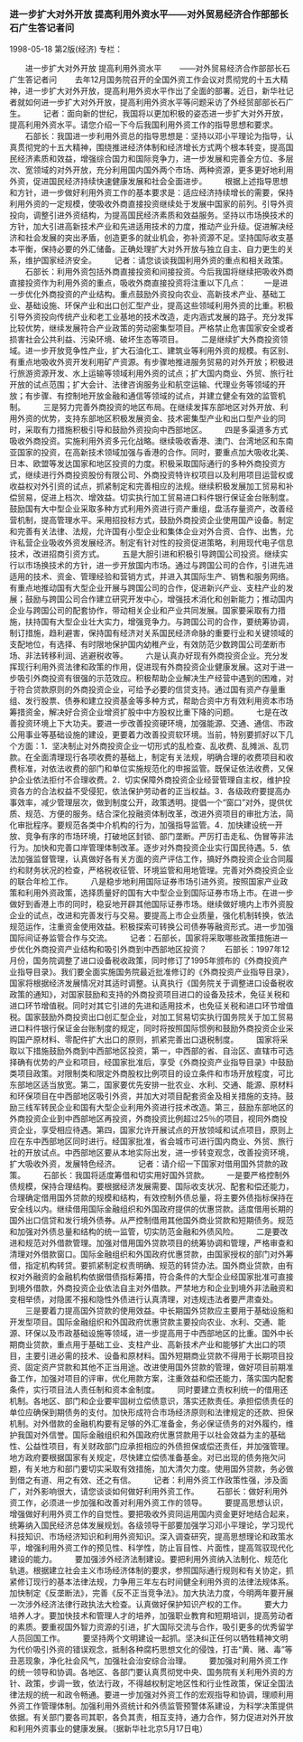 ### 进一步扩大对外开放  提高利用外资水平——对外贸易经济合作部部长石广生答记者问

1998-05-18
第2版(经济)
专栏：

　　进一步扩大对外开放  提高利用外资水平
　　——对外贸易经济合作部部长石广生答记者问
　　去年12月国务院召开的全国外资工作会议对贯彻党的十五大精神，进一步扩大对外开放，提高利用外资水平作出了全面的部署。近日，新华社记者就如何进一步扩大对外开放，提高利用外资水平等问题采访了外经贸部部长石广生。
　　记者：面向新的世纪，我国将以更加积极的姿态进一步扩大对外开放，提高利用外资水平。请您介绍一下今后我国利用外资工作的指导思想和要求。
　　石部长：我国进一步利用外资总的指导思想是：坚持以邓小平理论为指导，认真贯彻党的十五大精神，围绕推进经济体制和经济增长方式两个根本转变，提高国民经济素质和效益，增强综合国力和国际竞争力，进一步发展和完善全方位、多层次、宽领域的对外开放，充分利用国内国外两个市场、两种资源，更多更好地利用外资，促进国民经济持续快速健康发展和社会全面进步。
　　根据上述指导思想和方针，进一步做好利用外资工作的基本要求是：适应经济持续增长的需要，保持利用外资的一定规模，使吸收外商直接投资继续处于发展中国家的前列。引导外资投向，调整引进外资结构，为提高国民经济素质和效益服务。坚持以市场换技术的方针，加大引进高新技术产业和先进适用技术的力度，推动产业升级。促进解决经济和社会发展的突出矛盾，创造更多的就业机会，弥补资源不足。坚持国际收支基本平衡，保持必要的外汇储备。正确处理扩大对外开放与独立自主、自力更生的关系，维护国家经济安全。
　　记者：请您谈谈我国利用外资的重点和相关政策。
　　石部长：利用外资包括外商直接投资和间接投资。今后我国将继续把吸收外商直接投资作为利用外资的重点，吸收外商直接投资将注重以下几点：
　　一是进一步优化外商投资的产业结构。重点鼓励外资投向农业、高新技术产业、基础工业、基础设施、环保产业和出口创汇型产业，提高这些领域利用外资的比重。积极引导外资投向传统产业和老工业基地的技术改造，走内涵式发展的路子。充分发挥比较优势，继续发展符合产业政策的劳动密集型项目。严格禁止危害国家安全或者损害社会公共利益、污染环境、破坏生态等项目。
　　二是继续扩大外商投资领域。进一步开放竞争性产业，扩大石油化工、建筑业等利用外资的规模。有区别、有重点地吸收外资开发利用矿产资源。有步骤地推进服务贸易的对外开放；积极进行旅游资源开发、水上运输等领域利用外资的试点；扩大国内商业、外贸、旅行社开放的试点范围；扩大会计、法律咨询服务业和航空运输、代理业务等领域的开放；有步骤、有控制地开放金融和通信等领域的试点，并建立健全有效的监管机制。
　　三是努力完善外商投资的地区布局。在继续发挥东部地区对外开放、利用外资的优势，支持东部地区积极发展资金、技术密集型产业和出口型产业的同时，采取有力措施积极引导和鼓励外资投向中西部地区。
　　四是多渠道多方式吸收外商投资。实施利用外资多元化战略。继续吸收香港、澳门、台湾地区和东南亚国家的投资，在高新技术领域加强与香港的合作。同时，要重点加大吸收北美、日本、欧盟等发达国家和地区投资的力度。积极采取国际通行的多种外商投资方式，继续进行外商投资股份有限公司、外商投资特许权项目以及利用项目运营权或收益权对外引资的试点，抓紧制定和完善相应的法规。继续积极发展加工贸易和补偿贸易，促进上档次、增效益。切实执行加工贸易进口料件银行保证金台账制度。鼓励国有大中型企业采取多种方式利用外资进行资产重组，盘活存量资产，改善经营机制，提高管理水平。采用招投标方式，鼓励外商投资企业使用国产设备。制定和完善有关法律、法规，允许国有小型企业和集体企业对外合资、合作、出售，允许私营企业吸收外资发展经济。制定有针对性的投资促进策略，利用现代电子信息技术，改进招商引资方式。
　　五是大胆引进和积极引导跨国公司投资。继续实行以市场换技术的方针，进一步开放国内市场。通过与跨国公司的合作，引进先进适用的技术、资金、管理经验和营销方式，并进入其国际生产、销售和服务网络。有重点地推动国有大型企业开展与跨国公司的合作，促进新兴产业、支柱产业的发展；鼓励与跨国公司合作建立研究开发中心，增强技术消化和创新能力；推动国内企业与跨国公司的配套协作，带动相关企业和产业共同发展。国家要采取有力措施，扶持国有大型企业壮大实力，增强竞争力。与跨国公司的合作，要统筹协调，制订措施，趋利避害，保持国有经济对关系国民经济命脉的重要行业和关键领域的支配地位，有选择、有时限地保护国内幼稚产业，有效防范少数跨国公司垄断市场、非法转移利润、逃避税收等。
　　六是认真办好现有外商投资企业。充分发挥现行利用外资法律和政策的作用，促进现有外商投资企业健康发展。这对于进一步吸引外商投资有很强的示范效应。积极帮助企业解决生产经营中遇到的困难，对于符合贷款原则的外商投资企业，可给予必要的信贷支持。通过国有资产存量重组、发行股票、债券和建立投资基金等多种方式，帮助合资中方有效利用资本市场筹措资金，解决好合资企业增资扩股中中方股权比重下降的问题。
　　七是在改善投资环境上下大功夫。要进一步改善投资硬环境，加强能源、交通、通信、市政公用事业等基础设施的建设，更要着力改善投资软环境。当前，特别要抓好以下几个方面：1．坚决制止对外商投资企业一切形式的乱检查、乱收费、乱摊派、乱罚款。在全面清理现行各项收费的基础上，制定有关法规，明确合理的收费项目和收费标准，对依法收费的部门和单位实施规范化的申报监管。既保证依法收费，又保护企业依法拒付不合理收费。2．切实保障外商投资企业经营管理自主权，维护投资各方的合法权益不受侵犯，依法保护劳动者的正当权益。3．各级政府要提高办事效率，减少管理层次，做到制度公开，政策透明。提倡一个“窗口”对外，提供优质、规范、方便的服务。结合深化投融资体制改革，改进外资项目的审批方法，简化审批程序。要规范各类中介机构的行为，加强指导监管。4．加快建设统一开放、竞争有序的市场环境，打破地区封锁、部门垄断。严厉打击走私、伪冒等非法行为。加快和完善口岸管理体制改革。逐步对外商投资企业实行国民待遇。5．依法加强监督管理，认真做好各有关方面的资产评估工作，搞好外商投资企业合同履约和财务状况的检查，严格税收征管、环境监管和用地管理。完善对外商投资企业的联合年检工作。
　　八是稳步地利用国际证券市场引进外资。按照国家产业政策和利用外资政策，选择质量好的国有大中型企业到国际证券市场上市。在进一步做好到香港上市的同时，稳妥地开辟其他国际证券市场。继续做好境内上市外资股企业的试点，改进和完善发行与交易。要提高上市企业质量，强化机制转换，依法规范运作，注重资金使用效益。积极探索可转换公司债券等融资形式。进一步加强国际间证券监管合作与交流。
　　记者：石部长，国家将采取哪些政策措施进一步优化外商投资产业结构和吸引外商到中西部地区投资？
　　石部长：1997年12月份，国务院调整了进口设备税收政策，同时修订了1995年颁布的《外商投资产业指导目录》。我们要全面实施国务院最近批准修订的《外商投资产业指导目录》，国家将根据经济发展情况对其适时调整。认真执行《国务院关于调整进口设备税收政策的通知》，对国家鼓励和支持的外商投资项目进口的设备及技术，免征关税和进口环节增值税。同时对其它引进的先进和适用技术，也免征关税和进口环节增值税。国家鼓励外商投资出口创汇型企业，对加工贸易切实执行国务院关于加工贸易进口料件银行保证金台账制度的规定，同时将按照国际惯例和鼓励外商投资企业采购国产原材料、零配件扩大出口的原则，抓紧完善出口退税制度。
　　国家将采取以下措施鼓励外商到中西部地区投资，第一，中西部的省、自治区、直辖市可选择确有优势的产业和项目，经国家批准后，享受《外商投资产业指导目录》中鼓励类项目政策。对限制类和限定外商股权比例项目的设立条件和市场开放程度，可比东部地区适当放宽。第二，国家要优先安排一批农业、水利、交通、能源、原材料和环保项目在中西部地区吸引外资，并加大对项目配套资金及相关措施的支持。鼓励三线军转民企业和国有大型企业利用外资进行技术改造。第三，鼓励东部地区的外商投资企业到中西部地区再投资，外商投资比例超过25％的项目，视同外商投资企业，享受相应待遇。第四，国家允许开展试点的开放领域和试点项目，原则上应在东中西部地区同时进行。经国家批准，省会城市可进行国内商业、外贸、旅行社的开放试点。中西部地区要从本地实际出发，进一步转变观念，改善投资环境，扩大吸收外资，发展特色经济。
　　记者：请介绍一下国家对借用国外贷款的政策。
　　石部长：我国将适度筹借和切实用好国外贷款。
　　一是要严格控制外债规模，保持合理结构。要根据经济发展需要、国际收支状况、配套和偿还能力，合理确定借用国外贷款的规模和结构，有效控制外债总量，将主要外债指标保持在安全线以内。继续借用国际金融组织和外国政府提供的优惠贷款。适度借用长期的国外出口信贷和发行境外债券。从严控制借用其他国外商业贷款和短期债务。规范和加强对外债总量和结构的统一监管，切实防范金融和外债风险。
　　二是要改进和规范对外借款管理。加强对借用国外贷款项目的统筹协调和管理，严格审查和清理对外借款窗口。国际金融组织和外国政府优惠贷款，由国家授权的部门对外筹借，指定机构转贷。要抓紧制定权责明确、规范的转贷办法。国外商业贷款，由有权对外融资的金融机构依据借债指标筹措，符合条件的大型企业经国家批准可直接到境外借款，外商投资企业依法自主对外借款。严禁地方和企业到境外非法融资和变相举债，对隐匿不报和隐性外债进行认真清理，对违规违法者要严肃查处。
　　三是要着力提高国外贷款的使用效益。中长期国外贷款应主要用于基础设施和开发型项目。国际金融组织和外国政府优惠贷款主要投向农业、水利、交通、能源、环保以及市政基础设施等领域，进一步提高用于中西部地区的比重。国外中长期商业贷款，重点用于基础工业、支柱产业、高新技术产业和能够扩大出口的项目，主要引进必需的技术、设备和原材料。国外短期商业贷款不得用于长期项目投资、固定资产贷款和其他不正当用途。改进使用国外贷款的管理，做好项目前期准备工作，加强对项目的评审，优化用款方案，注重效益和偿还能力，落实国内配套条件，实行项目法人责任制和资本金制度。
　　同时要建立责权利统一的借用还机制。各地区、部门和企业要牢固树立偿债意识，落实还款责任。承担偿债责任的单位应确保到期债务的支付。加快形成符合市场经济原则和法律规定的还款、担保机制。对外借款的金融机构要有足够的外汇准备金，务必保证债务的对外履约，维护我国对外信誉。国际金融组织和外国政府优惠贷款用于以社会效益为主的基础性、公益性项目，有关财政部门应承担相应的外债担保或偿还责任，并加强管理。地方政府要根据国家有关规定，尽快建立偿债准备基金。对已出现的债务拖欠问题，有关地方和部门要切实采取有效措施，加大清欠力度。使用国外贷款，务必做到借之有道、用之有效、还之有信。
　　记者：利用外资工作政策性强，涉及面广，对外影响很大，请您谈谈如何做好利用外资工作。
　　石部长：做好利用外资工作，必须进一步加强和改善对利用外资工作的领导。
　　要提高思想认识，增强做好利用外资工作的自觉性。要把吸收外资同运用国内资金更好地结合起来，统筹纳入国民经济总体发展规划。各级领导干部要加强学习邓小平理论，学习现代科技知识、市场经济知识和利用外资知识。深入调查研究，提高思想理论和政策水平，增强利用外资工作的预见性、科学性，防止盲目性、片面性，提高驾驭现代化建设的能力。
　　要加强涉外经济法制建设。要把利用外资纳入法制化、规范化轨道。根据建立社会主义市场经济体制的要求，参照国际通行规则和有关协定，抓紧修订现行的基本法律法规，力争用三年左右时间健全利用外资的法律法规体系。加快制定《反垄断法》，完善《反不正当竞争法》。加大执法力度，今明两年要开展一次涉外经济法律行政执法大检查。认真做好保护知识产权的工作。
　　要大力培养人才。要加快技术和管理人才的培养，加强职业教育和短期培训，提高劳动者的素质。要重视国外智力资源的引进，扩大国际交流与合作，吸引更多的优秀留学人员回国工作。
　　要坚持两个文明建设一起抓。坚决纠正任何以牺牲精神文明为代价吸引外资的错误观念，抵制各种腐朽思想文化的侵蚀，打击“黄、赌、毒”等丑恶现象，净化社会风气，加强社会治安综合治理。
　　要加强对利用外资工作的统一领导和协调。各地区、各部门要认真贯彻党中央、国务院有关利用外资的方针、政策，步调一致，依法行政，不得越权制定地区性和行业性政策，保证全国法律法规的统一和政令畅通。要进一步加强对外资工作的宏观指导和协调，理顺利用外资工作管理体制。加强利用外资统计和外债监管预警体系建设，为科学决策提供依据。有关部门要各司其职，各负其责，相互支持，通力合作，努力促进对外开放和利用外资事业的健康发展。（据新华社北京5月17日电）
